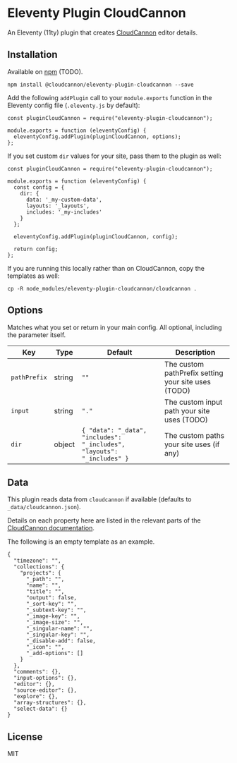 # Eleventy Plugin CloudCannon

An Eleventy (11ty) plugin that creates [CloudCannon](https://cloudcannon.com/) editor details.

## Installation

Available on [npm](https://www.npmjs.com/package/@cloudcannon/eleventy-plugin-cloudcannon) (TODO).

```
npm install @cloudcannon/eleventy-plugin-cloudcannon --save
```

Add the following `addPlugin` call to your `module.exports` function in the Eleventy config file
(`.eleventy.js` by default):

```
const pluginCloudCannon = require("eleventy-plugin-cloudcannon");

module.exports = function (eleventyConfig) {
  eleventyConfig.addPlugin(pluginCloudCannon, options);
};
```

If you set custom `dir` values for your site, pass them to the plugin as well:

```
const pluginCloudCannon = require("eleventy-plugin-cloudcannon");

module.exports = function (eleventyConfig) {
  const config = {
    dir: {
      data: '_my-custom-data',
      layouts: '_layouts',
      includes: '_my-includes'
    }
  };

  eleventyConfig.addPlugin(pluginCloudCannon, config);

  return config;
};
```

If you are running this locally rather than on CloudCannon, copy the templates as well:

```
cp -R node_modules/eleventy-plugin-cloudcannon/cloudcannon .
```

## Options

Matches what you set or return in your main config. All optional, including the parameter itself.

| Key          | Type   | Default                                                                | Description                                         |
| ------------ | ------ | ---------------------------------------------------------------------- | --------------------------------------------------- |
| `pathPrefix` | string | `""`                                                                   | The custom pathPrefix setting your site uses (TODO) |
| `input`      | string | `"."`                                                                  | The custom input path your site uses         (TODO) |
| `dir`        | object | `{ "data": "_data", "includes": "_includes", "layouts": "_includes" }` | The custom paths your site uses (if any)            |

## Data

This plugin reads data from `cloudcannon` if available (defaults to `_data/cloudcannon.json`).

Details on each property here are listed in the relevant parts of the
[CloudCannon documentation](https://cloudcannon.com/documentation/).

The following is an empty template as an example.

```
{
  "timezone": "",
  "collections": {
    "projects": {
      "_path": "",
      "name": "",
      "title": "",
      "output": false,
      "_sort-key": "",
      "_subtext-key": "",
      "_image-key": "",
      "_image-size": "",
      "_singular-name": "",
      "_singular-key": "",
      "_disable-add": false,
      "_icon": "",
      "_add-options": []
    }
  },
  "comments": {},
  "input-options": {},
  "editor": {},
  "source-editor": {},
  "explore": {},
  "array-structures": {},
  "select-data": {}
}
```

## License

MIT
